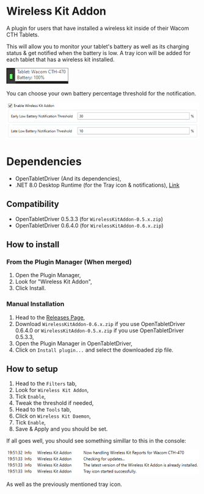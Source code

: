 # Wireless Kit Addon

A plugin for users that have installed a wireless kit inside of their Wacom CTH Tablets.

This will allow you to monitor your tablet's battery as well as its charging status & get notified when the battery is low.
A tray icon will be added for each tablet that has a wireless kit installed.

![Tray Icon](images/tray_icon.png)

You can choose your own battery percentage threshold for the notification.

![settings](images/settings.png)

# Dependencies

- OpenTabletDriver (And its dependencies),
- .NET 8.0 Desktop Runtime (for the Tray icon & notifications), [Link](https://dotnet.microsoft.com/en-us/download/dotnet/8.0#:~:text=.NET%20Desktop%20Runtime)

## Compatibility

- OpenTabletDriver 0.5.3.3 (for `WirelessKitAddon-0.5.x.zip`)
- OpenTabletDriver 0.6.4.0 (for `WirelessKitAddon-0.6.x.zip`)

## How to install

### From the Plugin Manager (When merged)

1. Open the Plugin Manager,
2. Look for "Wireless Kit Addon",
3. Click Install.

### Manual Installation

1. Head to the [Releases Page](https://github.com/Mrcubix/WirelessKitAddon/releases/latest),
2. Download `WirelessKitAddon-0.6.x.zip` if you use OpenTabletDriver 0.6.4.0 or `WirelessKitAddon-0.5.x.zip` if you use OpenTabletDriver 0.5.3.3,
3. Open the Plugin Manager in OpenTabletDriver,
4. Click on `Install plugin...` and select the downloaded zip file.

## How to setup

1. Head to the `Filters` tab,
2. Look for `Wireless Kit Addon`,
3. Tick `Enable`,
4. Tweak the threshold if needed,
5. Head to the `Tools` tab,
6. Click on `Wireless Kit Daemon`,
7. Tick `Enable`,
8. Save & Apply and you should be set.

If all goes well, you should see something simillar to this in the console:

![Logs](images/logs.png)

As well as the previously mentioned tray icon.